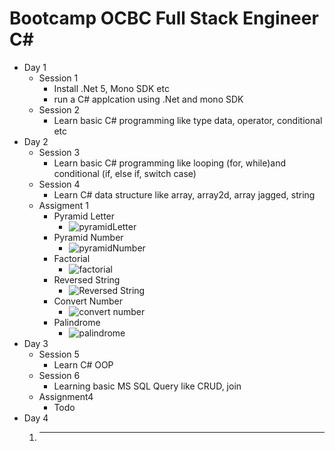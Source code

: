 # Bootcamp OCBC Full Stack Engineer C#
- Day 1
   - Session 1
     - Install .Net 5, Mono SDK etc
     - run a C# applcation using .Net and mono SDK
   - Session 2
     - Learn basic C# programming like type data, operator, conditional etc
- Day 2
   - Session 3
     - Learn basic C# programming like looping (for, while)and conditional (if, else if, switch case)
   - Session 4
     - Learn C# data structure like array, array2d, array jagged, string
    - Assigment 1
      - Pyramid Letter
        - ![pyramidLetter]([(https://github.com/ginwa123/GIL-OCBC-BATCH-2-CSHARP/tree/main/Assignment01/Soal1.png)])
      - Pyramid Number
        - ![pyramidNumber]([(https://github.com/ginwa123/GIL-OCBC-BATCH-2-CSHARP/tree/main/Assignment01/Soal2.png)])
      - Factorial
        - ![factorial]([(https://github.com/ginwa123/GIL-OCBC-BATCH-2-CSHARP/tree/main/Assignment01/Soal3.png)])
      - Reversed String
        - ![Reversed String]([(https://github.com/ginwa123/GIL-OCBC-BATCH-2-CSHARP/tree/main/Assignment01/Soal4.png)])
      - Convert Number
        - ![convert number]([(https://github.com/ginwa123/GIL-OCBC-BATCH-2-CSHARP/tree/main/Assignment01/Soal5.png)])
      - Palindrome
        - ![palindrome]([(https://github.com/ginwa123/GIL-OCBC-BATCH-2-CSHARP/tree/main/Assignment01/Palindrome.png)]) 
- Day 3
   - Session 5
     - Learn C# OOP
   - Session 6
     - Learning basic MS SQL Query like CRUD, join
    - Assignment4
      - Todo 
- Day 4
   1. ----


